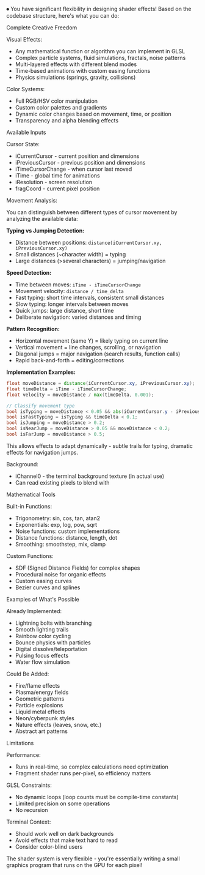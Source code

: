 ⏺ You have significant flexibility in designing shader effects! Based on the codebase
structure, here's what you can do:

Complete Creative Freedom

Visual Effects:

- Any mathematical function or algorithm you can implement in GLSL
- Complex particle systems, fluid simulations, fractals, noise patterns
- Multi-layered effects with different blend modes
- Time-based animations with custom easing functions
- Physics simulations (springs, gravity, collisions)

Color Systems:

- Full RGB/HSV color manipulation
- Custom color palettes and gradients
- Dynamic color changes based on movement, time, or position
- Transparency and alpha blending effects

Available Inputs

Cursor State:

- iCurrentCursor - current position and dimensions
- iPreviousCursor - previous position and dimensions
- iTimeCursorChange - when cursor last moved
- iTime - global time for animations
- iResolution - screen resolution
- fragCoord - current pixel position

Movement Analysis:

You can distinguish between different types of cursor movement by analyzing the available data:

**Typing vs Jumping Detection:**
- Distance between positions: `distance(iCurrentCursor.xy, iPreviousCursor.xy)`
- Small distances (~character width) = typing
- Large distances (>several characters) = jumping/navigation

**Speed Detection:**
- Time between moves: `iTime - iTimeCursorChange`
- Movement velocity: `distance / time_delta`
- Fast typing: short time intervals, consistent small distances
- Slow typing: longer intervals between moves
- Quick jumps: large distance, short time
- Deliberate navigation: varied distances and timing

**Pattern Recognition:**
- Horizontal movement (same Y) = likely typing on current line
- Vertical movement = line changes, scrolling, or navigation
- Diagonal jumps = major navigation (search results, function calls)
- Rapid back-and-forth = editing/corrections

**Implementation Examples:**
```glsl
float moveDistance = distance(iCurrentCursor.xy, iPreviousCursor.xy);
float timeDelta = iTime - iTimeCursorChange;
float velocity = moveDistance / max(timeDelta, 0.001);

// Classify movement type
bool isTyping = moveDistance < 0.05 && abs(iCurrentCursor.y - iPreviousCursor.y) < 0.01;
bool isFastTyping = isTyping && timeDelta < 0.1;
bool isJumping = moveDistance > 0.2;
bool isNearJump = moveDistance > 0.05 && moveDistance < 0.2;
bool isFarJump = moveDistance > 0.5;
```

This allows effects to adapt dynamically - subtle trails for typing, dramatic effects for navigation jumps.

Background:

- iChannel0 - the terminal background texture (in actual use)
- Can read existing pixels to blend with

Mathematical Tools

Built-in Functions:

- Trigonometry: sin, cos, tan, atan2
- Exponentials: exp, log, pow, sqrt
- Noise functions: custom implementations
- Distance functions: distance, length, dot
- Smoothing: smoothstep, mix, clamp

Custom Functions:

- SDF (Signed Distance Fields) for complex shapes
- Procedural noise for organic effects
- Custom easing curves
- Bezier curves and splines

Examples of What's Possible

Already Implemented:

- Lightning bolts with branching
- Smooth lighting trails
- Rainbow color cycling
- Bounce physics with particles
- Digital dissolve/teleportation
- Pulsing focus effects
- Water flow simulation

Could Be Added:

- Fire/flame effects
- Plasma/energy fields
- Geometric patterns
- Particle explosions
- Liquid metal effects
- Neon/cyberpunk styles
- Nature effects (leaves, snow, etc.)
- Abstract art patterns

Limitations

Performance:

- Runs in real-time, so complex calculations need optimization
- Fragment shader runs per-pixel, so efficiency matters

GLSL Constraints:

- No dynamic loops (loop counts must be compile-time constants)
- Limited precision on some operations
- No recursion

Terminal Context:

- Should work well on dark backgrounds
- Avoid effects that make text hard to read
- Consider color-blind users

The shader system is very flexible - you're essentially writing a small graphics program that
runs on the GPU for each pixel!

